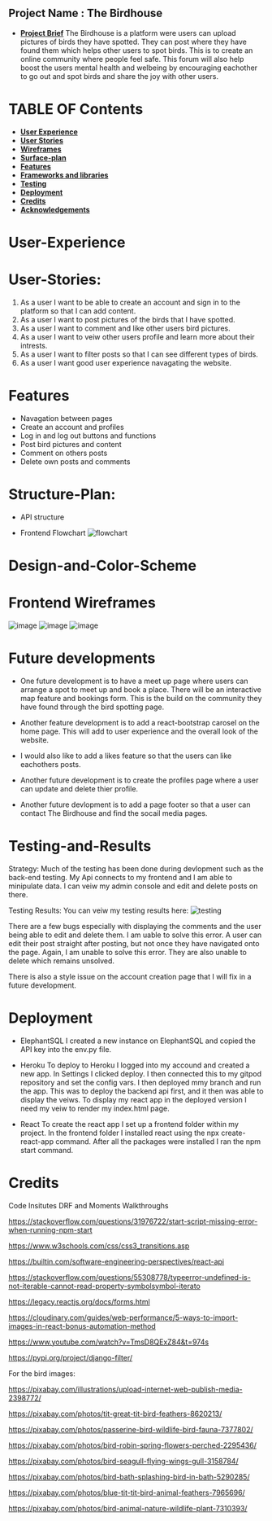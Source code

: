 ## Project Name : The Birdhouse

* [**Project Brief**](#Project-Brief)
The Birdhouse is a platform were users can upload pictures of birds they have spotted. They can post where they have found them which helps other users to spot birds. 
This is to create an online community where people feel safe. This forum will also help boost the users mental health and welbeing by encouraging eachother to go out and spot birds and share the joy with other users.

# **TABLE OF Contents**

* [**User Experience** ](#User-experienceX)
* [**User Stories**](#User-Stories)
* [**Wireframes** ](#Wireframes)
* [**Surface-plan**](#Surface-plan)
* [**Features** ](#Features)
* [**Frameworks and libraries**](#Framewores-and-Liberies)
* [ **Testing**](#Testing)
* [ **Deployment**](#Deployment)
* [**Credits** ](#Credits)
* [**Acknowledgements** ](#Acknowledgements)

# User-Experience 

# User-Stories:
1) As a user I want to be able to create an account and sign in to the platform so that I can add content. 
2) As a user I want to post pictures of the birds that I have spotted. 
3) As a user I want to comment and like other users bird pictures. 
4) As a user I want to veiw other users profile and learn more about their intrests. 
5) As a user I want to filter posts so that I can see different types of birds. 
6) As a user I want good user experience navagating the website.

# Features 
- Navagation between pages 
- Create an account and profiles
- Log in and log out buttons and functions
- Post bird pictures and content 
- Comment on others posts 
- Delete own posts and comments

# Structure-Plan:
- API structure 

- Frontend Flowchart 
![flowchart]()

# Design-and-Color-Scheme


# Frontend Wireframes
![image]('frontend/src/assests/homepage.png')
![image]('frontend/src/assests/signin.png')
![image]('frontend/src/assests/profile.png')

# Future developments 
- One future development is to have a meet up page where users can arrange a spot to meet up and book a place. There will be an interactive map feature and bookings form. This is the build on the community they have found through the bird spotting page. 

- Another feature development is to add a react-bootstrap carosel on the home page. This will add to user experience and the overall look of the website. 

- I would also like to add a likes feature so that the users can like eachothers posts. 

- Another future development is to create the profiles page where a user can update and delete thier profile.

- Another future devlopment is to add a page footer so that a user can contact The Birdhouse and find the socail media pages.

# Testing-and-Results 
Strategy:
Much of the testing has been done during devlopment such as the back-end testing. My Api connects to my frontend and I am able to minipulate data. I can veiw my admin console and edit and delete posts on there. 


Testing Results:
 You can veiw my testing results here:
![testing](https://docs.google.com/document/d/15OvMF0vv1gsvvdaXJHcA-6Pp0M1fpKidckkbuRtrGvM/edit)

There are a few bugs especially with displaying the comments and the user being able to edit and delete them. I am uable to solve this error.
A user can edit their post straight after posting, but not once they have navigated onto the page. Again, I am unable to solve this error. They are also unable to delete which remains unsolved.

There is also a style issue on the account creation page that I will fix in a future development.

# Deployment 
- ElephantSQL
I created a new instance on ElephantSQL and copied the API key into the env.py file. 

- Heroku
To deploy to Heroku I logged into my accound and created a new app. In Settings I clicked deploy. I then connected this to my gitpod repository and set the config vars. I then deployed mmy branch and run the app. This was to deploy the backend api first, and it then was able to display the veiws. 
To display my react app in the deployed version I need my veiw to render my index.html page.

- React 
To create the react app I set up a frontend folder within my project. In the frontend folder I installed react using the npx create-react-app command. 
After all the packages were installed I ran the npm start command. 

# Credits 

Code Insitutes DRF and Moments Walkthroughs

https://stackoverflow.com/questions/31976722/start-script-missing-error-when-running-npm-start

https://www.w3schools.com/css/css3_transitions.asp

https://builtin.com/software-engineering-perspectives/react-api

https://stackoverflow.com/questions/55308778/typeerror-undefined-is-not-iterable-cannot-read-property-symbolsymbol-iterato

https://legacy.reactjs.org/docs/forms.html

https://cloudinary.com/guides/web-performance/5-ways-to-import-images-in-react-bonus-automation-method

https://www.youtube.com/watch?v=TmsD8QExZ84&t=974s

https://pypi.org/project/django-filter/



For the bird images:

https://pixabay.com/illustrations/upload-internet-web-publish-media-2398772/

https://pixabay.com/photos/tit-great-tit-bird-feathers-8620213/

https://pixabay.com/photos/passerine-bird-wildlife-bird-fauna-7377802/

https://pixabay.com/photos/bird-robin-spring-flowers-perched-2295436/

https://pixabay.com/photos/bird-seagull-flying-wings-gull-3158784/

https://pixabay.com/photos/bird-bath-splashing-bird-in-bath-5290285/ 

https://pixabay.com/photos/blue-tit-tit-bird-animal-feathers-7965696/ 

https://pixabay.com/photos/bird-animal-nature-wildlife-plant-7310393/ 